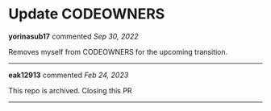 # Update CODEOWNERS

**yorinasub17** commented *Sep 30, 2022*

Removes myself from CODEOWNERS for the upcoming transition.
<br />
***


**eak12913** commented *Feb 24, 2023*

This repo is archived. Closing this PR
***

